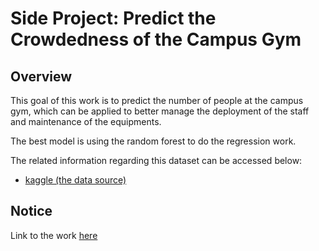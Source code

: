 # Side Project: Predict the Crowdedness of the Campus Gym

## Overview
This goal of this work is to predict the number of people at the campus gym, which can be applied to better manage the deployment of the staff and maintenance of the equipments.

The best model is using the random forest to do the regression work.

The related information regarding this dataset can be accessed below:
* [kaggle (the data source)](https://www.kaggle.com/nsrose7224/crowdedness-at-the-campus-gym/kernels)

## Notice
Link to the work [here](https://github.com/lwkuant/Side_project_Crowdedness_at_campus_gym/blob/master/Gym_crowdedness_prediction.ipynb)